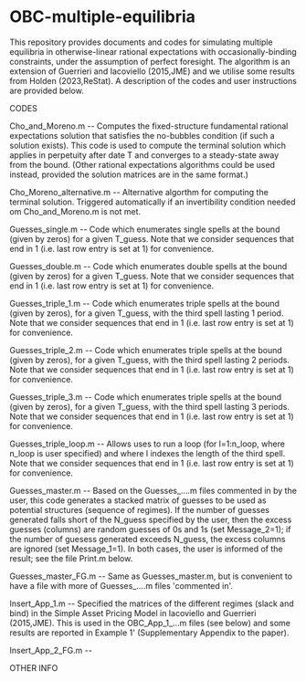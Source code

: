 # OBC-multiple-equilibria
This repository provides documents and codes for simulating multiple equilibria in otherwise-linear rational expectations with occasionally-binding constraints, under the assumption of perfect foresight. The algorithm is an extension of Guerrieri and Iacoviello (2015,JME) and we utilise some results from Holden (2023,ReStat). A description of the codes and user instructions are provided below.

CODES

Cho_and_Moreno.m -- Computes the fixed-structure fundamental rational expectations solution that satisfies the no-bubbles condition (if such a solution exists). This code is used to compute the terminal solution which applies in perpetuity after date T and converges to a steady-state away from the bound. (Other rational expectations algorithms could be used instead, provided the solution matrices are in the same format.)

Cho_Moreno_alternative.m -- Alternative algorthm for computing the terminal solution. Triggered automatically if an invertibility condition needed om Cho_and_Moreno.m is not met. 

Guesses_single.m -- Code which enumerates single spells at the bound (given by zeros) for a given T_guess. Note that we consider sequences that end in 1 (i.e. last row entry is set at 1) for convenience.

Guesses_double.m -- Code which enumerates double spells at the bound (given by zeros) for a given T_guess. Note that we consider sequences that end in 1 (i.e. last row entry is set at 1) for convenience.

Guesses_triple_1.m -- Code which enumerates triple spells at the bound (given by zeros), for a given T_guess, with the third spell lasting 1 period. Note that we consider sequences that end in 1 (i.e. last row entry is set at 1) for convenience.

Guesses_triple_2.m -- Code which enumerates triple spells at the bound (given by zeros), for a given T_guess, with the third spell lasting 2 periods. Note that we consider sequences that end in 1 (i.e. last row entry is set at 1) for convenience.

Guesses_triple_3.m -- Code which enumerates triple spells at the bound (given by zeros), for a given T_guess, with the third spell lasting 3 periods. Note that we consider sequences that end in 1 (i.e. last row entry is set at 1) for convenience.

Guesses_triple_loop.m -- Allows uses to run a loop (for l=1:n_loop, where n_loop is user specified) and where l indexes the length of the third spell. Note that we consider sequences that end in 1 (i.e. last row entry is set at 1) for convenience.

Guesses_master.m -- Based on the Guesses_....m files commented in by the user, this code generates a stacked matrix of guesses to be used as potential structures (sequence of regimes). If the number of guesses generated falls short of the N_guess specified by the user, then the excess guesses (columns) are random guesses of 0s and 1s (set Message_2=1); if the number of guesess generated exceeds N_guess, the excess columns are ignored (set Message_1=1). In both cases, the user is informed of the result; see the file Print.m below.   

Guesses_master_FG.m -- Same as Guesses_master.m, but is convenient to have a file with more of Guesses_....m files 'commented in'. 

Insert_App_1.m -- Specified the matrices of the different regimes (slack and bind) in the Simple Asset Pricing Model in Iacoviello and Guerrieri (2015,JME). This is used in the OBC_App_1_...m files (see below) and some results are reported in Example 1' (Supplementary Appendix to the paper). 

Insert_App_2_FG.m -- 


OTHER INFO
